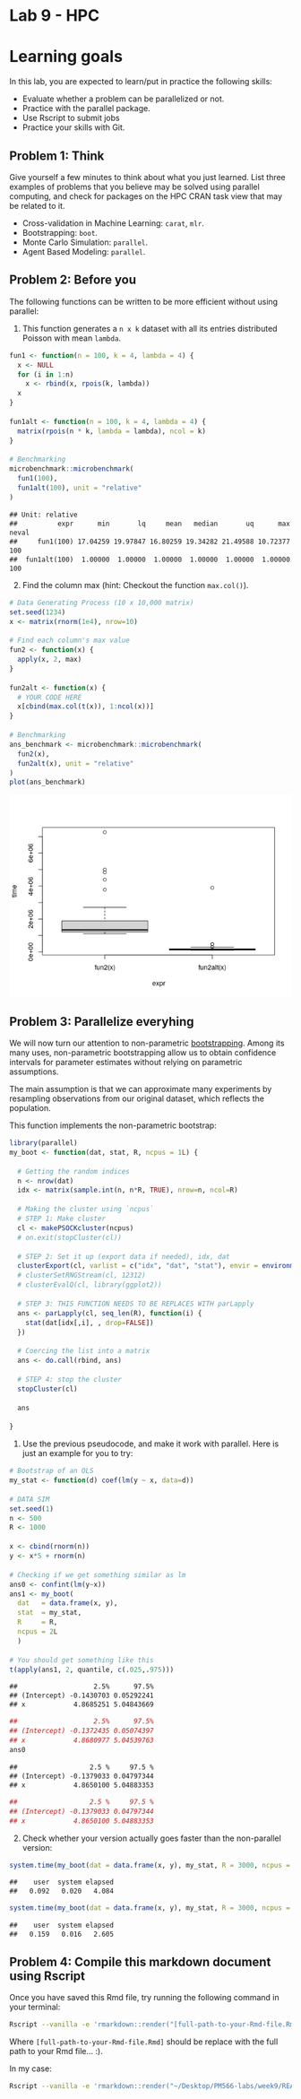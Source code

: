 Lab 9 - HPC
================

# Learning goals

In this lab, you are expected to learn/put in practice the following
skills:

  - Evaluate whether a problem can be parallelized or not.
  - Practice with the parallel package.
  - Use Rscript to submit jobs
  - Practice your skills with Git.

## Problem 1: Think

Give yourself a few minutes to think about what you just learned. List
three examples of problems that you believe may be solved using parallel
computing, and check for packages on the HPC CRAN task view that may be
related to it.

  - Cross-validation in Machine Learning: `carat`, `mlr`.
  - Bootstrapping: `boot`.
  - Monte Carlo Simulation: `parallel`.
  - Agent Based Modeling: `parallel`.

## Problem 2: Before you

The following functions can be written to be more efficient without
using parallel:

1.  This function generates a `n x k` dataset with all its entries
    distributed Poisson with mean `lambda`.

<!-- end list -->

``` r
fun1 <- function(n = 100, k = 4, lambda = 4) {
  x <- NULL
  for (i in 1:n)
    x <- rbind(x, rpois(k, lambda))
  x
}

fun1alt <- function(n = 100, k = 4, lambda = 4) {
  matrix(rpois(n * k, lambda = lambda), ncol = k)
}

# Benchmarking
microbenchmark::microbenchmark(
  fun1(100),
  fun1alt(100), unit = "relative"
)
```

    ## Unit: relative
    ##          expr      min       lq     mean   median       uq      max neval
    ##     fun1(100) 17.04259 19.97847 16.80259 19.34282 21.49588 10.72377   100
    ##  fun1alt(100)  1.00000  1.00000  1.00000  1.00000  1.00000  1.00000   100

2.  Find the column max (hint: Checkout the function `max.col()`).

<!-- end list -->

``` r
# Data Generating Process (10 x 10,000 matrix)
set.seed(1234)
x <- matrix(rnorm(1e4), nrow=10)

# Find each column's max value
fun2 <- function(x) {
  apply(x, 2, max)
}

fun2alt <- function(x) {
  # YOUR CODE HERE
  x[cbind(max.col(t(x)), 1:ncol(x))]
}

# Benchmarking
ans_benchmark <- microbenchmark::microbenchmark(
  fun2(x),
  fun2alt(x), unit = "relative"
)
plot(ans_benchmark)
```

![](README_files/figure-gfm/p2-fun2-1.png)<!-- -->

## Problem 3: Parallelize everyhing

We will now turn our attention to non-parametric
[bootstrapping](https://en.wikipedia.org/wiki/Bootstrapping_\(statistics\)).
Among its many uses, non-parametric bootstrapping allow us to obtain
confidence intervals for parameter estimates without relying on
parametric assumptions.

The main assumption is that we can approximate many experiments by
resampling observations from our original dataset, which reflects the
population.

This function implements the non-parametric bootstrap:

``` r
library(parallel)
my_boot <- function(dat, stat, R, ncpus = 1L) {
  
  # Getting the random indices
  n <- nrow(dat)
  idx <- matrix(sample.int(n, n*R, TRUE), nrow=n, ncol=R)
 
  # Making the cluster using `ncpus`
  # STEP 1: Make cluster
  cl <- makePSOCKcluster(ncpus)
  # on.exit(stopCluster(cl))
  
  # STEP 2: Set it up (export data if needed), idx, dat
  clusterExport(cl, varlist = c("idx", "dat", "stat"), envir = environment())
  # clusterSetRNGStream(cl, 12312)
  # clusterEvalQ(cl, library(ggplot2))
  
  # STEP 3: THIS FUNCTION NEEDS TO BE REPLACES WITH parLapply
  ans <- parLapply(cl, seq_len(R), function(i) {
    stat(dat[idx[,i], , drop=FALSE])
  })
  
  # Coercing the list into a matrix
  ans <- do.call(rbind, ans)
  
  # STEP 4: stop the cluster
  stopCluster(cl)
  
  ans
  
}
```

1.  Use the previous pseudocode, and make it work with parallel. Here is
    just an example for you to try:

<!-- end list -->

``` r
# Bootstrap of an OLS
my_stat <- function(d) coef(lm(y ~ x, data=d))

# DATA SIM
set.seed(1)
n <- 500
R <- 1000

x <- cbind(rnorm(n))
y <- x*5 + rnorm(n)

# Checking if we get something similar as lm
ans0 <- confint(lm(y~x))
ans1 <- my_boot(
  dat   = data.frame(x, y),
  stat  = my_stat,
  R     = R,
  ncpus = 2L
  )

# You should get something like this
t(apply(ans1, 2, quantile, c(.025,.975)))
```

    ##                   2.5%      97.5%
    ## (Intercept) -0.1430703 0.05292241
    ## x            4.8685251 5.04843669

``` r
##                   2.5%      97.5%
## (Intercept) -0.1372435 0.05074397
## x            4.8680977 5.04539763
ans0
```

    ##                  2.5 %     97.5 %
    ## (Intercept) -0.1379033 0.04797344
    ## x            4.8650100 5.04883353

``` r
##                  2.5 %     97.5 %
## (Intercept) -0.1379033 0.04797344
## x            4.8650100 5.04883353
```

2.  Check whether your version actually goes faster than the
    non-parallel version:

<!-- end list -->

``` r
system.time(my_boot(dat = data.frame(x, y), my_stat, R = 3000, ncpus = 1L))
```

    ##    user  system elapsed 
    ##   0.092   0.020   4.084

``` r
system.time(my_boot(dat = data.frame(x, y), my_stat, R = 3000, ncpus = 2))
```

    ##    user  system elapsed 
    ##   0.159   0.016   2.605

## Problem 4: Compile this markdown document using Rscript

Once you have saved this Rmd file, try running the following command in
your terminal:

``` bash
Rscript --vanilla -e 'rmarkdown::render("[full-path-to-your-Rmd-file.Rmd]")' &
```

Where `[full-path-to-your-Rmd-file.Rmd]` should be replace with the full
path to your Rmd file… :).

In my case:

``` bash
Rscript --vanilla -e 'rmarkdown::render("~/Desktop/PM566-labs/week9/README.Rmd")'
```
